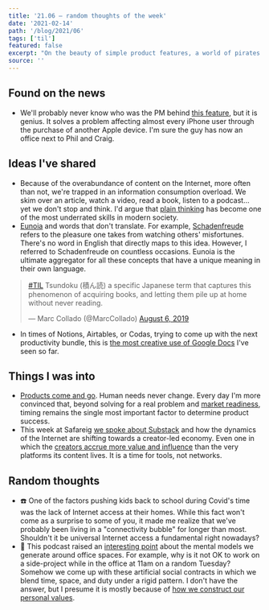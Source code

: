```yaml
---
title: '21.06 — random thoughts of the week'
date: '2021-02-14'
path: '/blog/2021/06'
tags: ['til']
featured: false
excerpt: "On the beauty of simple product features, a world of pirates that doesn't think deeply anymore, and some praise for Google Docs."
source: ''
---
```


## Found on the news

- We'll probably never know who was the PM behind [this feature](https://www.theverge.com/2021/2/1/22260639/apple-watch-iphone-unlocked-ios-14-5-app-tracking), but it is genius. It solves a problem affecting almost every iPhone user through the purchase of another Apple device. I'm sure the guy has now an office next to Phil and Craig.

## Ideas I've shared

- Because of the overabundance of content on the Internet, more often than not, we're trapped in an information consumption overload. We skim over an article, watch a video, read a book, listen to a podcast... yet we don't stop and think. I'd argue that [plain thinking](https://alexdanco.com/2021/02/02/the-pirate-problem/) has become one of the most underrated skills in modern society.
- [Eunoia](https://eunoia.world) and words that don't translate. For example, [Schadenfreude](https://en.wikipedia.org/wiki/Schadenfreude) refers to the pleasure one takes from watching others' misfortunes. There's no word in English that directly maps to this idea. However, I referred to Schadenfreude on countless occasions. Eunoia is the ultimate aggregator for all these concepts that have a unique meaning in their own language.

<blockquote class="twitter-tweet"><p lang="ja" dir="ltr"><a href="https://twitter.com/hashtag/TIL?src=hash&amp;ref_src=twsrc%5Etfw">#TIL</a> Tsundoku (積ん読) a specific Japanese term that captures this phenomenon of acquiring books, and letting them pile up at home without never reading.</p>&mdash; Marc Collado (@MarcCollado) <a href="https://twitter.com/MarcCollado/status/1158787410651701248?ref_src=twsrc%5Etfw">August 6, 2019</a></blockquote>

- In times of Notions, Airtables, or Codas, trying to come up with the next productivity bundle, this is [the most creative use of Google Docs](https://docs.google.com/document/d/1-UiEeoiV0xBFVZgid63FRaph03OCmHzyEExubn63j0U/edit#heading=h.by5ehyjf5695) I've seen so far.

## Things I was into

- [Products come and go](https://latecheckout.substack.com/p/lessons-learned-from-shutdown-startups). Human needs never change. Every day I'm more convinced that, beyond solving for a real problem and [market readiness](/blog/2014/changing-behavior), timing remains the single most important factor to determine product success.
- This week at Safareig [we spoke about Substack](https://www.safareig.fm/24) and how the dynamics of the Internet are shifting towards a creator-led economy. Even one in which the [creators accrue more value and influence](/blog/2020/youtube-wont-work) than the very platforms its content lives. It is a time for tools, not networks.

## Random thoughts

- ☎️ One of the factors pushing kids back to school during Covid's time was the lack of Internet access at their homes. While this fact won't come as a surprise to some of you, it made me realize that we've probably been living in a "connectivity bubble" for longer than most. Shouldn't it be universal Internet access a fundamental right nowadays?
- 💅 This podcast raised an [interesting point](https://every.to/means-of-creation/sahil-lavingia-wants-creators-to-842840) about the mental models we generate around office spaces. For example, why is it not OK to work on a side-project while in the office at 11am on a random Tuesday? Somehow we come up with these artificial social contracts in which we blend time, space, and duty under a rigid pattern. I don't have the answer, but I presume it is mostly because of [how we construct our personal values](https://wellnesswisdom.substack.com/p/-wellness-wisdom-vol34-why-we-suffer).
